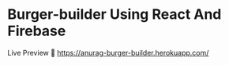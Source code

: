 # Burger-builder Using React And Firebase
Live Preview 👋 https://anurag-burger-builder.herokuapp.com/
